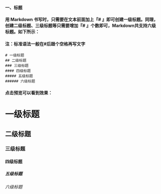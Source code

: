 #### 一、标题
#### 用 Markdown 书写时，只需要在文本前面加上『# 』即可创建一级标题。同理，创建二级标题、三级标题等只需要增加『# 』个数即可，Markdown共支持六级标题。如下所示： 
#### 注：标准语法一般在#后跟个空格再写文字 

    # 一级标题 
    ## 二级标题
    ### 三级标题
    #### 四级标题
    ##### 五级标题
    ###### 六级标题

#### 点击预览可以看到效果：

# 一级标题 
## 二级标题
### 三级标题
#### 四级标题
##### 五级标题
###### 六级标题